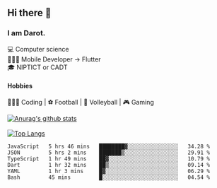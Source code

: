 ## Hi there 👋

### I am Darot.

💻 Computer science <br>
🧑🏻‍💻 Mobile Developer -> Flutter<br>
🎓 NIPTICT or CADT<br>

#### Hobbies 
🧑🏻‍💻 Coding  |  ⚽️ Football | 🏐 Volleyball | 🎮 Gaming<br>

<!-- [![Darot's GitHub stats](https://github-readme-stats.vercel.app/api?username=darot-chen)](https://github.com/darot-chen/github-readme-stats) -->
<!--
**darot-chen/darot-chen** is a ✨ _special_ ✨ repository because its `README.md` (this file) appears on your GitHub profile.

Here are some ideas to get you started:

- 🔭 I’m currently working on ...
- 🌱 I’m currently learning ...
- 👯 I’m looking to collaborate on ...
- 🤔 I’m looking for help with ...
- 💬 Ask me about ...
- 📫 How to reach me: ...
- 😄 Pronouns: ...
- ⚡ Fun fact: ...
-->

[![Anurag's github stats](https://github-readme-stats.vercel.app/api?username=darot-chen&count_private=true&theme=cobalt&show_icons=true)](https://github.com/darot-chen)
</br>
</br>
[![Top Langs](https://github-readme-stats.vercel.app/api/top-langs/?username=darot-chen&layout=compact&theme=cobalt)](https://github.com/darot-chen/)


<!--START_SECTION:waka-->

```text
JavaScript   5 hrs 46 mins   ████████▓░░░░░░░░░░░░░░░░   34.28 %
JSON         5 hrs 2 mins    ███████▒░░░░░░░░░░░░░░░░░   29.91 %
TypeScript   1 hr 49 mins    ██▓░░░░░░░░░░░░░░░░░░░░░░   10.79 %
Dart         1 hr 32 mins    ██▒░░░░░░░░░░░░░░░░░░░░░░   09.14 %
YAML         1 hr 3 mins     █▓░░░░░░░░░░░░░░░░░░░░░░░   06.29 %
Bash         45 mins         █░░░░░░░░░░░░░░░░░░░░░░░░   04.54 %
```

<!--END_SECTION:waka-->
